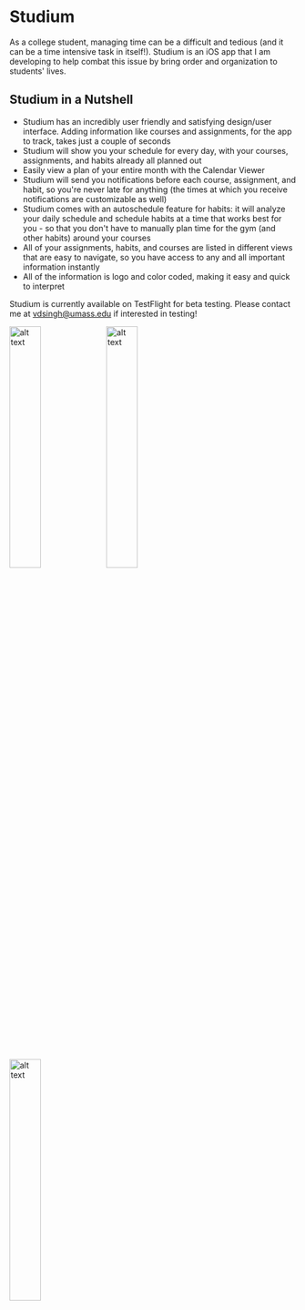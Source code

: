 # Studium
As a college student, managing time can be a difficult and tedious (and it can be a time intensive task in itself!). Studium is an iOS app that I am developing to help combat this issue by bring order and organization to students' lives. 

## Studium in a Nutshell
- Studium has an incredibly user friendly and satisfying design/user interface. Adding information like courses and assignments, for the app to track, takes just a couple of seconds
- Studium will show you your schedule for every day, with your courses, assignments, and habits already all planned out
- Easily view a plan of your entire month with the Calendar Viewer
- Studium will send you notifications before each course, assignment, and habit, so you're never late for anything (the times at which you receive notifications are customizable as well)
- Studium comes with an autoschedule feature for habits: it will analyze your daily schedule and schedule habits at a time that works best for you - so that you don't have to manually plan time for the gym (and other habits) around your courses
- All of your assignments, habits, and courses are listed in different views that are easy to navigate, so you have access to any and all important information instantly
- All of the information is logo and color coded, making it easy and quick to interpret

Studium is currently available on TestFlight for beta testing. Please contact me at vdsingh@umass.edu if interested in testing!

<div>
  <img src="https://user-images.githubusercontent.com/53489317/92434328-90208100-f16d-11ea-8e11-5fd99788dedf.jpg" alt="alt text" width="33%" padding-right="5px">
  <img src="https://user-images.githubusercontent.com/53489317/92434349-99115280-f16d-11ea-8374-bb7d985200ed.jpg" alt="alt text" width="33%">
  <img src="https://user-images.githubusercontent.com/53489317/92434352-9adb1600-f16d-11ea-8989-c814ab905213.jpg" alt="alt text" width="33%" padding-left="5px">
</div>
